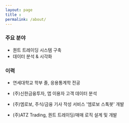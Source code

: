 ```yaml
---
layout: page
title :    
permalink: /about/
---
```


### 주요 분야
- 퀀트 트레이딩 시스템 구축
- 데이터 분석 & 시각화


### 이력

- 연세대학교 학부 졸, 응용통계학 전공

- (주)신한금융투자, 앱 이용자 고객 데이터 분석
- (주)엠로보, 주식/금융 기사 작성 서비스 '엠로보 스톡봇' 개발
- (주)ATZ Trading, 퀀트 트레이딩/매매 로직 설계 및 개발
